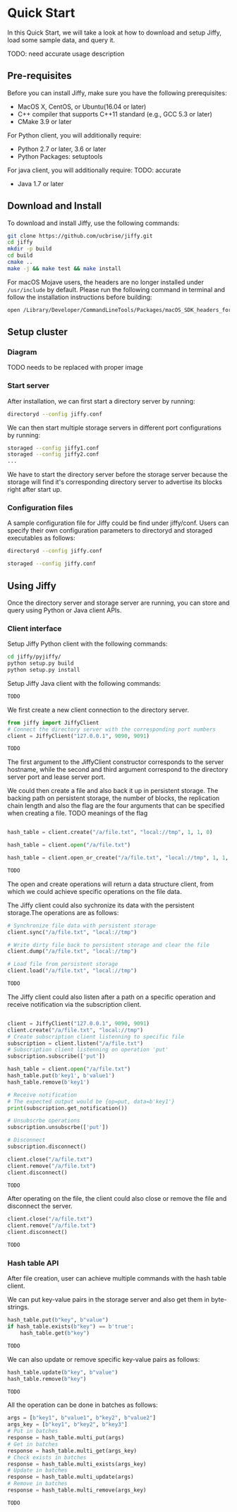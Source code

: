 # Quick Start

In this Quick Start, we will take a look at how to download and setup Jiffy,
load some sample data, and query it.

TODO: need accurate usage description

## Pre-requisites

Before you can install Jiffy, make sure you have the following prerequisites:

- MacOS X, CentOS, or Ubuntu(16.04 or later)
- C++ compiler that supports C++11 standard (e.g., GCC 5.3 or later)
- CMake 3.9 or later

For Python client, you will additionally require:
- Python 2.7 or later, 3.6 or later
- Python Packages: setuptools

For java client, you will additionally require:
TODO: accurate

- Java 1.7 or later

## Download and Install

To download and install Jiffy, use the following commands:
```bash
git clone https://github.com/ucbrise/jiffy.git
cd jiffy
mkdir -p build
cd build
cmake ..
make -j && make test && make install
```
For macOS Mojave users, the headers are no longer installed under `/usr/include` by default.
Please run the following command in terminal and follow the installation instructions before building:

```bash
open /Library/Developer/CommandLineTools/Packages/macOS_SDK_headers_for_macOS_10.14.pkg
```

## Setup cluster

### Diagram

TODO needs to be replaced with proper image



### Start server

After installation, we can first start a directory server by running:

```bash
directoryd --config jiffy.conf
```

We can then start multiple storage servers in different port configurations by running:

```bash
storaged --config jiffy1.conf
storaged --config jiffy2.conf
...
```

We have to start the directory server before the storage server because the storage will find it's corresponding directory server to advertise its blocks right after start up.



### Configuration files

A sample configuration file for Jiffy could be find under jiffy/conf. Users can specify their own configuration parameters to directoryd and storaged executables as follows:

```bash
directoryd --config jiffy.conf

storaged --config jiffy.conf
```





## Using Jiffy

Once the directory server and storage server are running, you can store and query using Python or Java client APIs.



### Client interface

Setup Jiffy Python client with the following commands:

```bash
cd jiffy/pyjiffy/
python setup.py build
python setup.py install
```

Setup Jiffy Java client with the following commands:
```bash
TODO
```

We first create a new client connection to the directory server.

```python tab="Python"
from jiffy import JiffyClient
# Connect the directory server with the corresponding port numbers
client = JiffyClient("127.0.0.1", 9090, 9091)
```

```java tab="Java"
TODO
```

The first argument to the JiffyClient constructor corresponds to the server hostname, while the second and third argument correspond to the directory server port and lease server port.

We could then create a file and also back it up in persistent storage. The backing path on persistent storage, the number of blocks, the replication chain length and also the flag are the four arguments that can be specified when creating a file. 
TODO meanings of the flag

```python tab="Python"

hash_table = client.create("/a/file.txt", "local://tmp", 1, 1, 0)

hash_table = client.open("/a/file.txt")

hash_table = client.open_or_create("/a/file.txt", "local://tmp", 1, 1, 0)
```

```java tab="Java"
TODO
```



The open and create operations will return a data structure client, from which we could achieve specific operations on the file data.



The Jiffy client could also sychronize its data with the persistent storage.The operations are as follows:

```python tab="Python"
# Synchronize file data with persistent storage
client.sync("/a/file.txt", "local://tmp")

# Write dirty file back to persistent storage and clear the file
client.dump("/a/file.txt", "local://tmp")

# Load file from persistent storage
client.load("/a/file.txt", "local://tmp")
```

```java tab="Java"
TODO
```



The Jiffy client could also listen after a path on a specific operation and receive notification via the subscription client.

```python tab="Python"

client = JiffyClient("127.0.0.1", 9090, 9091)
client.create("/a/file.txt", "local://tmp")
# Create subscription client listenning to specific file
subscription = client.listen("/a/file.txt")
# Subscription client listenning on operation 'put'
subscription.subscribe(['put'])

hash_table = client.open("/a/file.txt")
hash_table.put(b'key1', b'value1')
hash_table.remove(b'key1')

# Receive notification
# The expected output would be {op=put, data=b'key1'}
print(subscription.get_notification())

# Unsubscrbe operations
subscription.unsubscrbe(['put'])

# Disconnect
subscription.disconnect()

client.close("/a/file.txt")
client.remove("/a/file.txt")
client.disconnect()

```

```java tab="Java"
TODO
```






After operating on the file, the client could also close or remove the file and disconnect the server.

```python tab="Python"
client.close("/a/file.txt")
client.remove("/a/file.txt")
client.disconnect()
```

```java tab="Java"
TODO
```



### Hash table API 

After file creation, user can achieve multiple commands with the hash table client.



We can put key-value pairs in the storage server and also get them in byte-strings.

```python tab="Python"
hash_table.put(b"key", b"value")
if hash_table.exists(b"key") == b'true':
	hash_table.get(b"key")
```

```java tab="Java"
TODO
```



We can also update or remove specific key-value pairs as follows:

```python tab="Python"
hash_table.update(b"key", b"value")
hash_table.remove(b"key")
```

```java tab="Java"
TODO
```



All the operation can be done in batches as follows:

```python tab="Python"
args = [b"key1", b"value1", b"key2", b"value2"]
args_key = [b"key1", b"key2", b"key3"]
# Put in batches
response = hash_table.multi_put(args)
# Get in batches
response = hash_table.multi_get(args_key)
# Check exists in batches
response = hash_table.multi_exists(args_key)
# Update in batches
response = hash_table.multi_update(args)
# Remove in batches
response = hash_table.multi_remove(args_key)

```

```java tab="Java"
TODO
```

